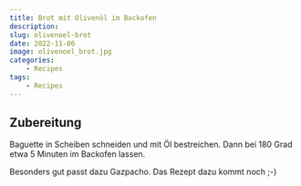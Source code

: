 ```yaml
---
title: Brot mit Olivenöl im Backofen
description: 
slug: olivenoel-brot
date: 2022-11-06
image: olivenoel_brot.jpg
categories:
    - Recipes
tags:
    - Recipes
---
```


## Zubereitung

Baguette in Scheiben schneiden und mit Öl bestreichen.
Dann bei 180 Grad etwa 5 Minuten im Backofen lassen.

Besonders gut passt dazu Gazpacho. Das Rezept dazu kommt noch ;-)